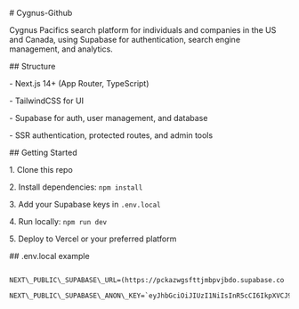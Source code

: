 \# Cygnus-Github



Cygnus Pacifics search platform for individuals and companies in the US and Canada, using Supabase for authentication, search engine management, and analytics.



\## Structure



\- Next.js 14+ (App Router, TypeScript)

\- TailwindCSS for UI

\- Supabase for auth, user management, and database

\- SSR authentication, protected routes, and admin tools



\## Getting Started



1\. Clone this repo  

2\. Install dependencies: `npm install`  

3\. Add your Supabase keys in `.env.local`  

4\. Run locally: `npm run dev`  

5\. Deploy to Vercel or your preferred platform  



\## .env.local example



```env

NEXT\_PUBLIC\_SUPABASE\_URL=(https://pckazwgsfttjmbpvjbdo.supabase.co

NEXT\_PUBLIC\_SUPABASE\_ANON\_KEY=`eyJhbGciOiJIUzI1NiIsInR5cCI6IkpXVCJ9.eyJpc3MiOiJzdXBhYmFzZSIsInJlZiI6InBja2F6d2dzZnR0am1icHZqYmRvIiwicm9sZSI6ImFub24iLCJpYXQiOjE3NTIzNDY0OTAsImV4cCI6MjA2NzkyMjQ5MH0.dE7XEgWGVyMvmCt10wIEaLngL3JT1zNsEFeMEh2n9Vk`

